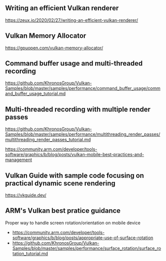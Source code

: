 Writing an efficient Vulkan renderer
--
https://zeux.io/2020/02/27/writing-an-efficient-vulkan-renderer/

Vulkan Memory Allocator
--
https://gpuopen.com/vulkan-memory-allocator/

Command buffer usage and multi-threaded recording
--
https://github.com/KhronosGroup/Vulkan-Samples/blob/master/samples/performance/command_buffer_usage/command_buffer_usage_tutorial.md

Multi-threaded recording with multiple render passes
--
https://github.com/KhronosGroup/Vulkan-Samples/blob/master/samples/performance/multithreading_render_passes/multithreading_render_passes_tutorial.md

https://community.arm.com/developer/tools-software/graphics/b/blog/posts/vulkan-mobile-best-practices-and-management

Vulkan Guide with sample code focusing on practical dynamic scene rendering
--
https://vkguide.dev/

ARM's Vulkan best pratice guidance
--
Proper way to handle screen rotation/orientation on mobile device
* https://community.arm.com/developer/tools-software/graphics/b/blog/posts/appropriate-use-of-surface-rotation
* https://github.com/KhronosGroup/Vulkan-Samples/blob/master/samples/performance/surface_rotation/surface_rotation_tutorial.md
